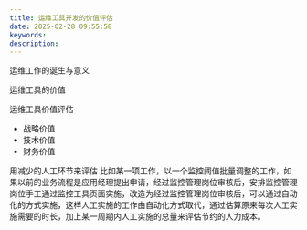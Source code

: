 ```yaml
---
title: 运维工具开发的价值评估
date: 2025-02-28 09:55:58
keywords:
description:
---
```


运维工作的诞生与意义

运维工具的价值

运维工具价值评估
* 战略价值
* 技术价值
* 财务价值

用减少的人工环节来评估
比如某一项工作，以一个监控阈值批量调整的工作，如果以前的业务流程是应用经理提出申请，经过监控管理岗位审核后，安排监控管理岗位手工通过监控工具页面实施，改造为经过监控管理岗位审核后，可以通过自动化的方式实施，这样人工实施的工作由自动化方式取代，通过估算原来每次人工实施需要的时长，加上某一周期内人工实施的总量来评估节约的人力成本。
